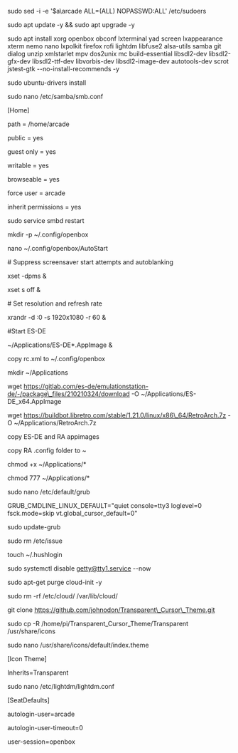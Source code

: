 sudo sed -i -e '$a\\arcade ALL=(ALL) NOPASSWD:ALL' /etc/sudoers

sudo apt update -y \&\& sudo apt upgrade -y

sudo apt install xorg openbox obconf lxterminal yad screen lxappearance xterm nemo nano lxpolkit firefox rofi lightdm libfuse2 alsa-utils samba git dialog unzip xmlstarlet mpv dos2unix mc build-essential libsdl2-dev libsdl2-gfx-dev libsdl2-ttf-dev libvorbis-dev libsdl2-image-dev autotools-dev scrot jstest-gtk --no-install-recommends -y



sudo ubuntu-drivers install



sudo nano /etc/samba/smb.conf

\[Home]

path = /home/arcade

public = yes

guest only = yes

writable = yes

browseable = yes

force user = arcade

inherit permissions = yes



sudo service smbd restart



mkdir -p ~/.config/openbox

nano ~/.config/openbox/AutoStart

\# Suppress screensaver start attempts and autoblanking

xset -dpms \&

xset s off \&

\# Set resolution and refresh rate

xrandr -d :0 -s 1920x1080 -r 60 \&

\#Start ES-DE

~/Applications/ES-DE\*.AppImage \&



copy rc.xml to ~/.config/openbox



mkdir ~/Applications



wget https://gitlab.com/es-de/emulationstation-de/-/package\_files/210210324/download -O ~/Applications/ES-DE\_x64.AppImage

wget https://buildbot.libretro.com/stable/1.21.0/linux/x86\_64/RetroArch.7z -O ~/Applications/RetroArch.7z



copy ES-DE and RA appimages

copy RA .config folder to ~



chmod +x ~/Applications/\*

chmod 777 ~/Applications/\*



sudo nano /etc/default/grub

GRUB\_CMDLINE\_LINUX\_DEFAULT="quiet console=tty3 loglevel=0 fsck.mode=skip vt.global\_cursor\_default=0"



sudo update-grub



sudo rm /etc/issue



touch ~/.hushlogin



sudo systemctl disable getty@tty1.service --now



sudo apt-get purge cloud-init -y



sudo rm -rf /etc/cloud/ /var/lib/cloud/



git clone https://github.com/johnodon/Transparent\_Cursor\_Theme.git

sudo cp -R /home/pi/Transparent\_Cursor\_Theme/Transparent /usr/share/icons

sudo nano /usr/share/icons/default/index.theme

\[Icon Theme]

Inherits=Transparent





sudo nano /etc/lightdm/lightdm.conf

\[SeatDefaults]

autologin-user=arcade

autologin-user-timeout=0

user-session=openbox

